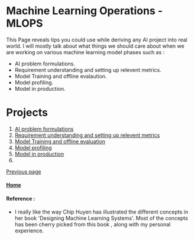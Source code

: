 # Machine Learning Operations - MLOPS 

This Page reveals tips you could use while deriving any AI project into real world. I will mostly talk about what things we should care about when we are working on various machine learning model phases such as : 

* AI problem formulations.
* Requirement understanding and setting up relevent metrics.
* Model Training and offline evalaution.
* Model profiling.
* Model in production.


# Projects 
1. [AI problem formulations](./mlops.md)
2. [Requirement understanding and setting up relevent metrics](./mlops.md)
3. [ Model Training and offline evaluation](./mlops.md)
4. [Model profiling](./mlops.md)
5. [ Model in production](./mlops.md)
6. 

[Previous page](./README.md)

#### [Home](./README.md) 


#### Reference :

* I really like the way Chip Huyen has illustrated the different concepts in her book 'Designing Machine Learning Systems'. Most of the concepts has been cherry picked from this book , along with my personal experience.
